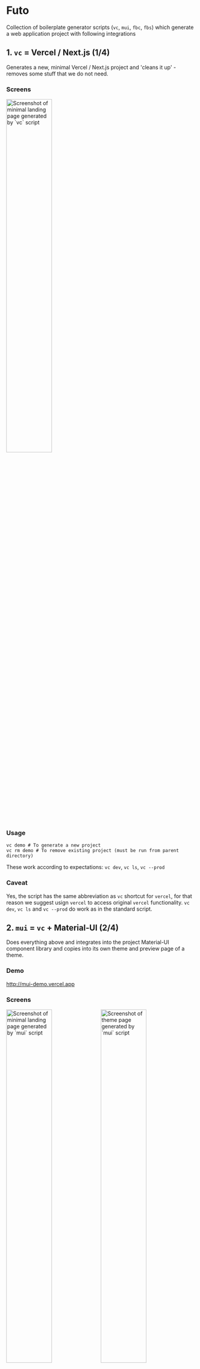 # Futo

Collection of boilerplate generator scripts (`vc`, `mui`, `fbc`, `fbs`) which generate a web application project with following integrations

## 1. `vc` = Vercel / Next.js (1/4)
Generates a new, minimal Vercel / Next.js project and 'cleans it up' - removes some stuff that we do not need.

### Screens
<img src="screens/vc-home.png" alt="Screenshot of minimal landing page generated by `vc` script" width="49%" />

### Usage
```
vc demo # To generate a new project
vc rm demo # To remove existing project (must be run from parent directory)
```

These work according to expectations: `vc dev`, `vc ls`, `vc --prod` 

### Caveat
Yes, the script has the same abbreviation as `vc` shortcut for `vercel`, for that reason we suggest usign `vercel` to access original `vercel` functionality. `vc dev`, `vc ls` and `vc --prod` do work as in the standard script.

## 2. `mui` = `vc` + Material-UI (2/4)
Does everything above and integrates into the project Material-UI component library and copies into its own theme and preview page of a theme.

### Demo
http://mui-demo.vercel.app

### Screens
[<img src="screens/mui-home.png" alt="Screenshot of minimal landing page generated by `mui` script" width="49%" />](https://mui-demo.vercel.app)
[<img src="screens/mui-theme.png" alt="Screenshot of theme page generated by `mui` script" width="49%" />](https://mui-demo.vercel.app/theme)

### Usage
```
mui myappname # To generate a new project
mui rm myappname # To remove existing project (must be run from parent directory)
```

### Caveat: Be aware of Vercel / Next.js + Material-UI integration latest version check
There is a mechanism within the script that checks the latest example of Material-UI and Next.js integration directly from https://github.com/mui-org/material-ui/tree/next/examples/nextjs repository. In case the integration template in official mui repository has been changed, the script does not generate a project and you are warned about the needed update that needs to be done manually. The latest official integration files are downloaded into `latest` folder, while those that needs to be updated manually are in `src`. Just run the recommended `vim` script and update the changes printed by `diff`.

![Screenshot of the 'integration check', in case official Material-UI integration template/example for Next.js has been changed](screens/mui-update.png)

## 3. `fbc` = `mui` + Firebase Client (3/4)
Does everything above and creates and sets up Google's Firebase project with a web application and integrates it into the project with working authentication, authorization through firestore rules, password reset, profiles with skeleton components, upload of profile pictures through Firebase Storage and realtime updated firestore posts feed with infinite scrolling.

### Demo
http://fbs-demo.vercel.app

### Screens
[<img src="screens/fbc-home.png" alt="Screenshot of landing page with post feed generated by `fbc` script" width="49%" />](https://fbs-demo.vercel.app/)
[<img src="screens/fbc-theme.png" alt="Screenshot of theme page generated by `fbc` script" width="49%" />](https://fbs-demo.vercel.app/theme)
[<img src="screens/fbc-share-stories.png" alt="Screenshot of dialog window triggered when you are not logged in and want to write a post generated by `fbc` script" width="49%" />](https://fbs-demo.vercel.app/)
[<img src="screens/fbc-login-dialog.png" alt="Screenshot of login dialog generated by `fbc` script" width="49%" />](https://fbs-demo.vercel.app/)
[<img src="screens/fbc-login-page.png" alt="Screenshot of login page generated by `fbc` script" width="49%" />](https://fbs-demo.vercel.app/login)
[<img src="screens/fbc-join.png" alt="Screenshot of join/sign up page generated by `fbc` script" width="49%" />](https://fbs-demo.vercel.app/join)
[<img src="screens/fbc-profile-empty.png" alt="Screenshot of empty profile page generated by `fbc` script" width="49%" />](https://fbs-demo.vercel.app/optimista)
[<img src="screens/fbc-profile-dialog.png" alt="Screenshot of profile dialog generated by `fbc` script" width="49%" />](https://fbs-demo.vercel.app/optimista)
[<img src="screens/fbc-profile.png" alt="Screenshot of profile page generated by `fbc` script" width="49%" />](https://fbs-demo.vercel.app/optimista)
[<img src="screens/fbc-profile-delete.png" alt="Screenshot of delete account dialog generated by `fbc` script" width="49%" />](https://fbs-demo.vercel.app/optimista)
[<img src="screens/fbc-post-add.png" alt="Screenshot of add post dialog generated by `fbc` script" width="49%" />](https://fbs-demo.vercel.app/)
[<img src="screens/fbc-post-discard.png" alt="Screenshot of discard post dialog generated by `fbc` script" width="49%" />](https://fbs-demo.vercel.app/)
[<img src="screens/fbc-password-reset.png" alt="Screenshot of password reset page generated by `fbc` script" width="49%" />](https://fbs-demo.vercel.app/account/reset)
[<img src="screens/fbc-email.png" alt="Screenshot of an e-mail that is sent on password reset" width="49%" />](https://fbs-demo.vercel.app/account/reset)
[<img src="screens/fbc-password-confirm.png" alt="Screenshot of password confirm generated by `fbc` script" width="49%" />](https://fbs-demo.vercel.app/account/confirm)

### Usage
```
fbc myappname # To generate a new project
fbc rm myappname # To remove existing project (must be run from parent directory)
```

## 4. `fbs` = `fbc` + Firebase Server (4/4)
Does everything above and creates keys and configures project for the use of firebase also on the server side. Demonstrates fetching on server side on profile page on pre-loading of the information for social media open graph tags.

### Demo
http://fbs-demo.vercel.app

### Screens
Same as in `fbc` above +  

[<img src="screens/fbs-facebook.png" alt="Screenshot of the facebook's sharing debugger generating a preview of a facebook card for the profile page generated by `fbs` script" width="49%" />](https://developers.facebook.com/tools/debug/?q=https%3A%2F%2Ffbs-demo.vercel.app%2Foptimista)
[<img src="screens/fbs-twitter.png" alt="Screenshot of the twitter's card validator generating a preview of a tweet for the profile page generated by `fbs` script" width="49%" />](https://fbs-demo.vercel.app/account/confirm)

### Usage
```
fbs myappname # To generate a new project
fbs rm myappname # To remove existing project (must be run from parent directory)
```

## Prerequisites

### `expect`
```
brew install expect
```

### `npm`

Follow official installation instructions [here](https://docs.npmjs.com/downloading-and-installing-node-js-and-npm#os-x-or-windows-node-installers).  
  
However, downloading and running one of the LTS pre-built installers from [here](https://nodejs.org/en/download/) should be enough.

### `vercel`

```
npm i -g vercel
```

### `firebase`

Follow official installation instructions [here](https://firebase.google.com/docs/cli#mac-linux-npm)  
  
However, this should be enough to install it and login:

```
npm install -g firebase-tools && firebase login
```

### `gcloud`

Follow official installation instructions [here](https://cloud.google.com/sdk/docs/install#mac)  
  
However, this should be enough to intall it:

1. [Download your preferred archive from here](https://cloud.google.com/sdk/docs/install#mac) and extract it into your preferred location of `gcloud` script (e.g. `/opt/`)
2. From extracted directory, run `./install.sh`
3. Log in using `gcloud init`

## Installation

Be sure that you have `~/.bin` folder from which you load your scripts:

```
mkdir ~/.bin
echo 'for d in ~/.bin/*/bin; do export PATH="$d:$PATH"; done' >> ~/.zshrc
echo 'export PATH=~/.bin:$PATH' >> ~/.zshrc
```

If you do, then just run this and you are fine.

```
git clone git@github.com:optimista/futo.git
mv futo/vc futo/mui futo/fbc futo/fbs ~/.bin
rm -rf futo
```

### Explanation

I have all my scripts in `~/.bin` folder.  
Simple ones are in one file (`~/.bin/simplescript`).  
Complex ones are within a folder (`~/.bin/complexscript/bin/complexscript`).  
I load them in my `~/.zshrc` (if you use bash `~/.bashrc`).  

### Caveat: Change `open` to your browser 
The scripts have been made in OSX environment. They utilize `open` command to open URL links during the process of generation. If you use Linux distribution or different OS, I believe you might need to change `open` command to the name of your web browser such as `google-chrome-stable`. You might need to do that in `~/.bin/fbc/bin/fbc` and `~/.bin/fbs/bin/fbs` or within your location where you installed the scripts. Just look for `open $url` lines. You can probably also create an alias `open` for `xdg-open` which should works similarly in linux systems - look [here](https://unix.stackexchange.com/a/512206/390636).

### Caveat: Apologies for secretive libraries 
In the project I use my own `@futo-ui` library a few times. Especially in the place of forms, validations and so on, it might be a little mystifying - I do apologize for that. I will make sure that I create documentation for `@futo-ui/core`, `@futo-ui/hooks` and `@futo-ui/utils` as soon as possible. Till then, please, feel free to hit me up with message if you need to have some stuff explained. I should respond within 24 hours.

## Support

<a href="https://www.buymeacoffee.com/optimista" target="_blank"><img src="https://www.buymeacoffee.com/assets/img/custom_images/orange_img.png" alt="Buy Me A Coffee" style="height: 41px !important;width: 174px !important;box-shadow: 0px 3px 2px 0px rgba(190, 190, 190, 0.5) !important;-webkit-box-shadow: 0px 3px 2px 0px rgba(190, 190, 190, 0.5) !important;" ></a>
